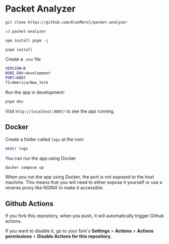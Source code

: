 # Packet Analyzer

```sh
git clone https://github.com/AlanMorel/packet-analyzer
```

```sh
cd packet-analyzer
```

```sh
npm install pnpm -g
```

```sh
pnpm install
```

Create a `.env` file

```sh
VERSION=0
NODE_ENV=development
PORT=8087
TZ=America/New_York
```

Run the app in development:

```sh
pnpm dev
```

Visit `http://localhost:8087/` to see the app running.

## Docker

Create a folder called `logs` at the root:

```sh
mkdir logs
```

You can run the app using Docker

```sh
docker compose up
```

When you run the app using Docker, the port is not exposed to the host machine. This means that you will need to either expose it yourself or use a reverse proxy like NGINX to make it accessible.

## Github Actions

If you fork this repository, when you push, it will automatically trigger Github actions.

If you want to disable it, go to your fork's **Settings** > **Actions** > **Actions permissions** > **Disable Actions for this repository**.
